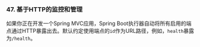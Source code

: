### 47. 基于HTTP的监控和管理

如果你正在开发一个Spring MVC应用，Spring Boot执行器自动将所有启用的端点通过HTTP暴露出去。默认约定使用端点的`id`作为URL路径，例如，`health`暴露为`/health`。
